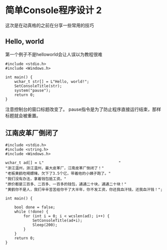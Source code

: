# 简单Console程序设计 2

这次是在动真格的之前在分享一些常用的技巧

## Hello, world

第一个例子不是helloworld会让人误以为教程很难

```
#include <stdio.h>
#include <Windows.h>

int main() {
    wchar_t str[] = L"Hello, world!";
    SetConsoleTitle(str);
    system("pause");
    return 0;
}

```

注意控制台的窗口标题改变了。
pause指令是为了防止程序直接运行结束，那样标题就会被重置。

## 江南皮革厂倒闭了

```
#include <stdio.h>
#include <string.h>
#include <Windows.h>

wchar_t ad[] = L"                                 "
"浙江温州，浙江温州，最大皮革厂，江南皮革厂倒闭了！"
"老板黄鹤吃喝嫖赌，欠下了3.5个亿，带着他的小姨子跑了。"
"我们没有办法，拿着钱包抵工资。"
"原价都是三百多、二百多、一百多的钱包，通通二十块，通通二十块！"
"黄鹤你不是人，我们辛辛苦苦给你干了大半年，你不发工资，你还我血汗钱，还我血汗钱！";

int main() {

    bool done = false;
    while (!done) {
        for (int i = 0; i < wcslen(ad); i++) {
            SetConsoleTitle(ad+i);
            Sleep(200);
        }
    }
    return 0;
}

```

## 